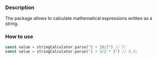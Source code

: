 ### Description

The package allows to calculate mathematical expressions written as a string.

### How to use

```js
const value = stringCalculator.parse("2 + 10/2") // 7;
const value = stringCalculator.parse("1 + 3/2 * 3") // 5.5;
```